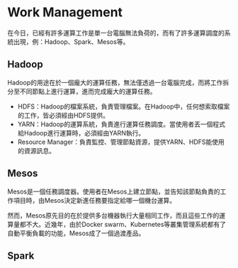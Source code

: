 # Work Management

在今日，已經有許多運算工作是單一台電腦無法負荷的，而有了許多運算調度的系統出現，例：Hadoop、Spark、Mesos等。

## Hadoop

Hadoop的用途在於一個龐大的運算任務，無法僅透過一台電腦完成，而將工作拆分至不同節點上進行運算，進而完成龐大的運算任務。

* HDFS：Hadoop的檔案系統，負責管理檔案。在Hadoop中，任何想索取檔案的工作，皆必須經由HDFS提供。
* YARN：Hadoop的運算系統，負責進行運算任務調度。當使用者丟一個程式給Hadoop進行運算時，必須經由YARN執行。
* Resource Manager：負責監控、管理節點資源，提供YARN、HDFS能使用的資源訊息。

## Mesos

Mesos是一個任務調度器。使用者在Mesos上建立節點，並告知該節點負責的工作項目時，由Mesos決定新進任務要指定給哪一個機台運算。

然而，Mesos原先目的在於提供多台機器執行大量相同工作，而且這些工作的運算量都不大。近幾年，由於Docker swarm、Kubernetes等叢集管理系統都有了自動平衡負載的功能，Mesos成了一個過渡產品。

## Spark

